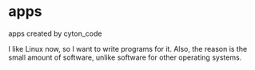 # apps
apps created by cyton_code

I like Linux now, so I want to write programs for it. Also, the reason
is the small amount of software, unlike software for other operating
systems.

